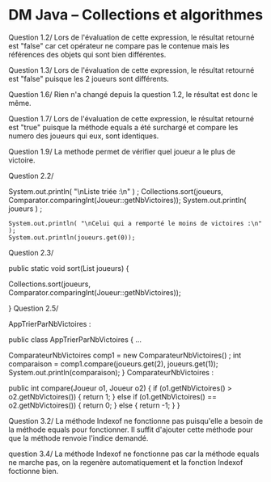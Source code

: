 # DM Java – Collections et algorithmes

Question 1.2/ Lors de l'évaluation de cette expression, le résultat retourné est "false" car cet opérateur ne compare pas le contenue mais les références des objets qui sont bien différentes.

Question 1.3/ Lors de l'évaluation de cette expression, le résultat retourné est "false" puisque les 2 joueurs sont différents.

Question 1.6/ Rien n'a changé depuis la question 1.2, le résultat est donc le même.

Question 1.7/ Lors de l'évaluation de cette expression, le résultat retourné est "true" puisque la méthode equals a été surchargé et compare les numero des joueurs qui eux, sont identiques.

Question 1.9/ La methode permet de vérifier quel joueur a le plus de victoire.

Question 2.2/ 

System.out.println( "\nListe triée :\n" ) ; Collections.sort(joueurs, Comparator.comparingInt(Joueur::getNbVictoires)); System.out.println( joueurs ) ; 

	System.out.println( "\nCelui qui a remporté le moins de victoires :\n" );
	System.out.println(joueurs.get(0));

Question 2.3/

public static void sort(List joueurs) {

Collections.sort(joueurs, Comparator.comparingInt(Joueur::getNbVictoires));

}
Question 2.5/

AppTrierParNbVictoires :

public class AppTrierParNbVictoires { ...

 ComparateurNbVictoires comp1 = new ComparateurNbVictoires() ; 
		int comparaison = comp1.compare(joueurs.get(2), joueurs.get(1));
		System.out.println(comparaison);
}
ComparateurNbVictoires :

public int compare(Joueur o1, Joueur o2) { if (o1.getNbVictoires() > o2.getNbVictoires()) { return 1; } else if (o1.getNbVictoires() == o2.getNbVictoires()) { return 0; } else { return -1; } }

Question 3.2/ La méthode Indexof ne fonctionne pas puisqu'elle a besoin de la méthode equals pour fonctionner. Il suffit d'ajouter cette méthode pour que la méthode renvoie l'indice demandé.

question 3.4/ La méthode Indexof ne fonctionne pas car la méthode equals ne marche pas, on la regenère automatiquement et la fonction Indexof foctionne bien.
